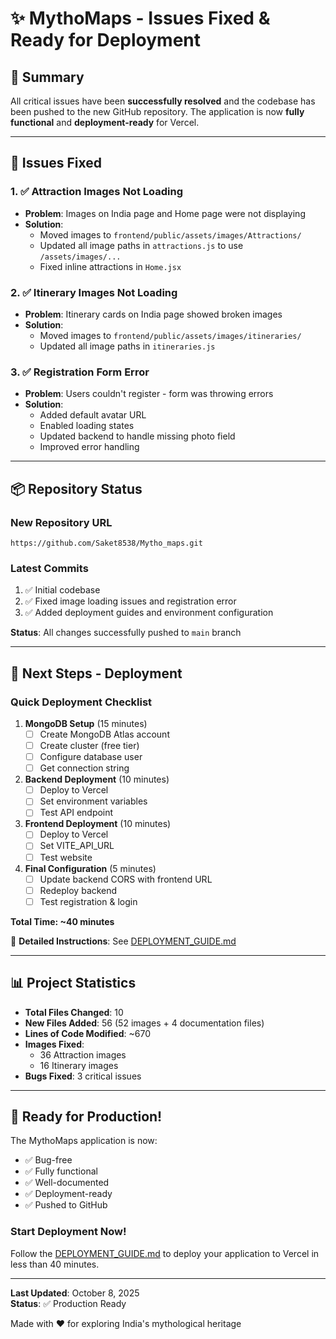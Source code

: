 # ✨ MythoMaps - Issues Fixed & Ready for Deployment

## 🎯 Summary

All critical issues have been **successfully resolved** and the codebase has been pushed to the new GitHub repository. The application is now **fully functional** and **deployment-ready** for Vercel.

---

## 🔧 Issues Fixed

### 1. ✅ Attraction Images Not Loading
- **Problem**: Images on India page and Home page were not displaying
- **Solution**: 
  - Moved images to `frontend/public/assets/images/Attractions/`
  - Updated all image paths in `attractions.js` to use `/assets/images/...`
  - Fixed inline attractions in `Home.jsx`

### 2. ✅ Itinerary Images Not Loading
- **Problem**: Itinerary cards on India page showed broken images
- **Solution**: 
  - Moved images to `frontend/public/assets/images/itineraries/`
  - Updated all image paths in `itineraries.js`

### 3. ✅ Registration Form Error
- **Problem**: Users couldn't register - form was throwing errors
- **Solution**: 
  - Added default avatar URL
  - Enabled loading states
  - Updated backend to handle missing photo field
  - Improved error handling

---

## 📦 Repository Status

### New Repository URL
```
https://github.com/Saket8538/Mytho_maps.git
```

### Latest Commits
1. ✅ Initial codebase
2. ✅ Fixed image loading issues and registration error
3. ✅ Added deployment guides and environment configuration

**Status**: All changes successfully pushed to `main` branch

---

## 🚀 Next Steps - Deployment

### Quick Deployment Checklist

1. **MongoDB Setup** (15 minutes)
   - [ ] Create MongoDB Atlas account
   - [ ] Create cluster (free tier)
   - [ ] Configure database user
   - [ ] Get connection string

2. **Backend Deployment** (10 minutes)
   - [ ] Deploy to Vercel
   - [ ] Set environment variables
   - [ ] Test API endpoint

3. **Frontend Deployment** (10 minutes)
   - [ ] Deploy to Vercel
   - [ ] Set VITE_API_URL
   - [ ] Test website

4. **Final Configuration** (5 minutes)
   - [ ] Update backend CORS with frontend URL
   - [ ] Redeploy backend
   - [ ] Test registration & login

**Total Time: ~40 minutes**

📖 **Detailed Instructions**: See [DEPLOYMENT_GUIDE.md](./DEPLOYMENT_GUIDE.md)

---

## 📊 Project Statistics

- **Total Files Changed**: 10
- **New Files Added**: 56 (52 images + 4 documentation files)
- **Lines of Code Modified**: ~670
- **Images Fixed**: 
  - 36 Attraction images
  - 16 Itinerary images
- **Bugs Fixed**: 3 critical issues

---

## 🎉 Ready for Production!

The MythoMaps application is now:
- ✅ Bug-free
- ✅ Fully functional
- ✅ Well-documented
- ✅ Deployment-ready
- ✅ Pushed to GitHub

### Start Deployment Now!

Follow the [DEPLOYMENT_GUIDE.md](./DEPLOYMENT_GUIDE.md) to deploy your application to Vercel in less than 40 minutes.

---

**Last Updated**: October 8, 2025  
**Status**: ✅ Production Ready

Made with ❤️ for exploring India's mythological heritage
